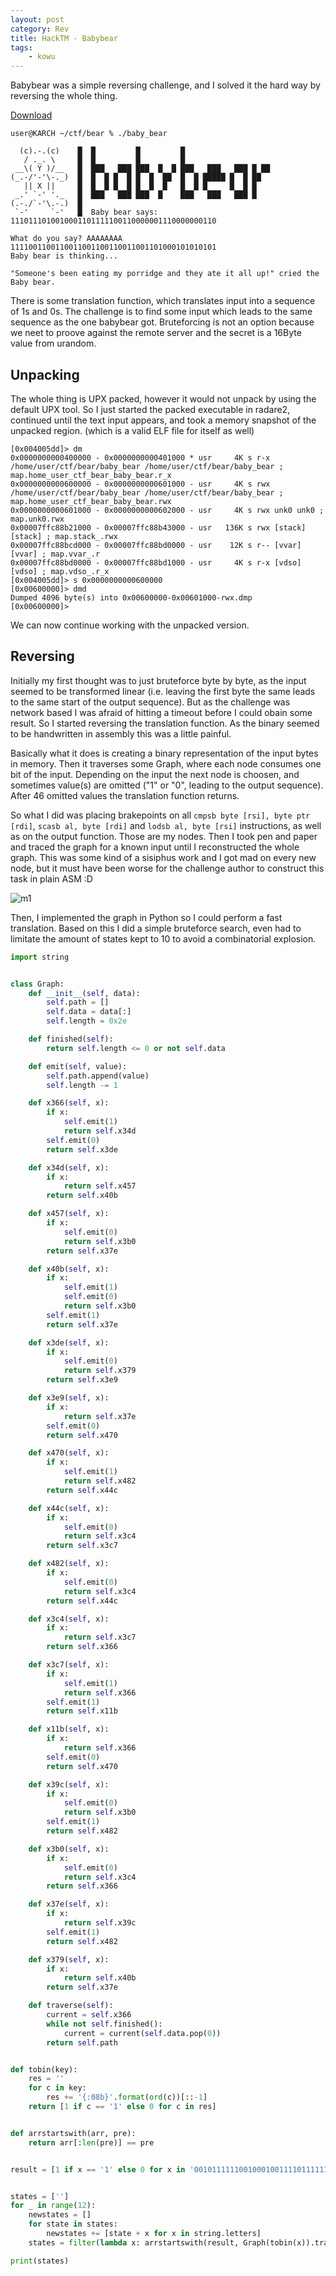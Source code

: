 ```yaml
---
layout: post
category: Rev
title: HackTM - Babybear
tags: 
    - kowu
---
```


Babybear was a simple reversing challenge, and I solved it the hard way by reversing the whole thing.


[Download](../assets/bin/hacktm_baby_bear)

```
user@KARCH ~/ctf/bear % ./baby_bear 

  (c).-.(c)    █  █         █         █
   / ._. \     █  █         █         █
 __\( Y )/__   █  ███   ███ ███  █  █ ███   ███   ███ █ ██
(_.-/'-'\-._)  █  █  █ █  █ █  █  ██  █  █ █████ █  █ ██
   || X ||     █  █  █ █  █ █  █  █   █  █ █     █  █ █
 _.' `-' '._   █  ███   ███ ███  █    ███   ███   ███ █
(.-./`-'\.-.)  █
 `-'     `-'   █  Baby bear says: 1110111010010001101111100110000001110000000110

What do you say? AAAAAAAA
1111001100110011001100110011001101000101010101
Baby bear is thinking...

"Someone's been eating my porridge and they ate it all up!" cried the Baby bear.
```

There is some translation function, which translates input into a sequence of 1s and 0s.
The challenge is to find some input which leads to the same sequence as the one babybear got.
Bruteforcing is not an option because we neet to proove against the remote server and the secret is a 16Byte value from urandom.

## Unpacking

The whole thing is UPX packed, however it would not unpack by using the default UPX tool.
So I just started the packed executable in radare2, continued until the text input appears, and took a memory snapshot of the unpacked region. (which is a valid ELF file for itself as well)

```
[0x004005dd]> dm
0x0000000000400000 - 0x0000000000401000 * usr     4K s r-x /home/user/ctf/bear/baby_bear /home/user/ctf/bear/baby_bear ; map.home_user_ctf_bear_baby_bear.r_x
0x0000000000600000 - 0x0000000000601000 - usr     4K s rwx /home/user/ctf/bear/baby_bear /home/user/ctf/bear/baby_bear ; map.home_user_ctf_bear_baby_bear.rwx
0x0000000000601000 - 0x0000000000602000 - usr     4K s rwx unk0 unk0 ; map.unk0.rwx
0x00007ffc88b21000 - 0x00007ffc88b43000 - usr   136K s rwx [stack] [stack] ; map.stack_.rwx
0x00007ffc88bcd000 - 0x00007ffc88bd0000 - usr    12K s r-- [vvar] [vvar] ; map.vvar_.r
0x00007ffc88bd0000 - 0x00007ffc88bd1000 - usr     4K s r-x [vdso] [vdso] ; map.vdso_.r_x
[0x004005dd]> s 0x0000000000600000
[0x00600000]> dmd
Dumped 4096 byte(s) into 0x00600000-0x00601000-rwx.dmp
[0x00600000]> 
```
We can now continue working with the unpacked version.

## Reversing

Initially my first thought was to just bruteforce byte by byte, as the input seemed to be transformed linear (i.e. leaving the first byte the same leads to the same start of the output sequence).
But as the challenge was network based I was afraid of hitting a timeout before I could obain some result. So I started reversing the translation function. As the binary seemed to be handwritten in assembly this was a little painful.


Basically what it does is creating a binary representation of the input bytes in memory. Then it traverses some Graph, where each node consumes one bit of the input. Depending on the input the next node is choosen, and sometimes value(s) are omitted ("1" or "0", leading to the output sequence). After 46 omitted values the translation function returns.


So what I did was placing brakepoints on all `cmpsb byte [rsi], byte ptr [rdi]`, `scasb al, byte [rdi]` and `lodsb al, byte [rsi]` instructions, as well as on the output function. Those are my nodes. Then I took pen and paper and traced the graph for a known input until I reconstructed the whole graph. This was some kind of a sisiphus work and I got mad on every new node, but it must have been worse for the challenge author to construct this task in plain ASM :D

![m1](/assets/img/beargraph.jpg)

Then, I implemented the graph in Python so I could perform a fast translation. Based on this I did a simple bruteforce search, even had to limitate the amount of states kept to 10 to avoid a combinatorial explosion.

```python
import string


class Graph:
    def __init__(self, data):
        self.path = []
        self.data = data[:]
        self.length = 0x2e

    def finished(self):
        return self.length <= 0 or not self.data

    def emit(self, value):
        self.path.append(value)
        self.length -= 1

    def x366(self, x):
        if x:
            self.emit(1)
            return self.x34d
        self.emit(0)
        return self.x3de

    def x34d(self, x):
        if x:
            return self.x457
        return self.x40b

    def x457(self, x):
        if x:
            self.emit(0)
            return self.x3b0
        return self.x37e

    def x40b(self, x):
        if x:
            self.emit(1)
            self.emit(0)
            return self.x3b0
        self.emit(1)
        return self.x37e

    def x3de(self, x):
        if x:
            self.emit(0)
            return self.x379
        return self.x3e9

    def x3e9(self, x):
        if x:
            return self.x37e
        self.emit(0)
        return self.x470

    def x470(self, x):
        if x:
            self.emit(1)
            return self.x482
        return self.x44c

    def x44c(self, x):
        if x:
            self.emit(0)
            return self.x3c4
        return self.x3c7

    def x482(self, x):
        if x:
            self.emit(0)
            return self.x3c4
        return self.x44c

    def x3c4(self, x):
        if x:
            return self.x3c7
        return self.x366

    def x3c7(self, x):
        if x:
            self.emit(1)
            return self.x366
        self.emit(1)
        return self.x11b

    def x11b(self, x):
        if x:
            return self.x366
        self.emit(0)
        return self.x470

    def x39c(self, x):
        if x:
            self.emit(0)
            return self.x3b0
        self.emit(1)
        return self.x482

    def x3b0(self, x):
        if x:
            self.emit(0)
            return self.x3c4
        return self.x366

    def x37e(self, x):
        if x:
            return self.x39c
        self.emit(1)
        return self.x482

    def x379(self, x):
        if x:
            return self.x40b
        return self.x37e

    def traverse(self):
        current = self.x366
        while not self.finished():
            current = current(self.data.pop(0))
        return self.path


def tobin(key):
    res = ''
    for c in key:
        res += '{:08b}'.format(ord(c))[::-1]
    return [1 if c == '1' else 0 for c in res]


def arrstartswith(arr, pre):
    return arr[:len(pre)] == pre


result = [1 if x == '1' else 0 for x in '0010111111001000100111101111111011000100100100']


states = ['']
for _ in range(12):
    newstates = []
    for state in states:
        newstates += [state + x for x in string.letters]
    states = filter(lambda x: arrstartswith(result, Graph(tobin(x)).traverse()), newstates)[:10]

print(states)

```
